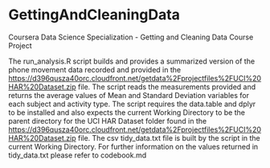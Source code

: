 # GettingAndCleaningData
Coursera Data Science Specialization - Getting and Cleaning Data Course Project

The run_analysis.R script builds and provides a summarized version of the phone movement data recorded and provided in the https://d396qusza40orc.cloudfront.net/getdata%2Fprojectfiles%2FUCI%20HAR%20Dataset.zip file. The script reads the measurements provided and returns the average values of Mean and Standard Deviation variables for each subject and activity type. The script requires the data.table and dplyr to be installed and also expects the current Working Directory to be the parent directory for the UCI HAR Dataset folder found in the https://d396qusza40orc.cloudfront.net/getdata%2Fprojectfiles%2FUCI%20HAR%20Dataset.zip file. 
The csv tidy_data.txt file is built by the script in the current Working Directory. 
For further information on the values returned in tidy_data.txt please refer to codebook.md

